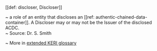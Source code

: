 [[def: discloser, Discloser]]

~ a role of an entity that discloses an [[ref: authentic-chained-data-container]]. A Discloser may or may not be the Issuer of the disclosed ACDC.  
~ Source: Dr. S. Smith

~ More in <a href="https://weboftrust.github.io/WOT-terms/docs/glossary/discloser">extended KERI glossary</a>
